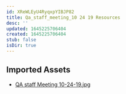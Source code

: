 ```yaml
---
id: XReWLEyU4RyqxpYIBJP82
title: Qa_staff_meeting_10 24 19 Resources
desc: ''
updated: 1645225706404
created: 1645225706404
stub: false
isDir: true
---
```

## Imported Assets
- [QA staff Meeting 10-24-19.jpg](/assets/qa-staff-meeting-10-24-19-64EZisy5kp7c.jpg)

